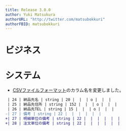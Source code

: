 ```yaml
---
title: Release 3.0.0
author: Yuki Matsukura
authorURL: "http://twitter.com/matsubokkuri"
authorFBID: matsubokkuri
---
```


# ビジネス


# システム

- [CSVファイルフォーマット](/docs/csv)のカラム名を変更しました。

```diff
 | 24 | 納品先名 | string | 20 |  |  | o |  |  |
 | 25 | 納品先住所 | string | 152 |  |  | o |  |  |
 | 26 | 納品先TEL | string | 15 |  |  | o |  |  |
-| 27 | 備考 | string | 22 |  |  |  |  |  |
+| 27 | 明細単位の備考 | string | 22 |  |  |  |  |  |
+| 28 | 注文単位の備考 | string | 22 |  |  |  |  |  |
```


